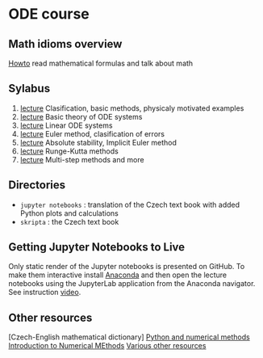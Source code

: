 # ODE course

## Math idioms overview

[Howto](<./jupyter notebooks/00 - Math Idioms Overview.ipynb>) read mathematical formulas and talk about math

## Sylabus

1. [lecture](<./jupyter notebooks/01 - Introduction and Physics Motivation.ipynb>) Clasification, basic methods, physicaly motivated examples
2. [lecture](<./jupyter notebooks/02 - Theory for Systems of ODE.ipynb>) Basic theory of ODE systems
3. [lecture](<./jupyter notebooks/03 - Linear Systems.ipynb>) Linear ODE systems
4. [lecture](<./jupyter notebooks/04 - Numerical Methods - Explicit Euler.ipynb>) Euler method, clasification of errors
5. [lecture](<./jupyter notebooks/05 - Implicit Euler Method.ipynb>) Absolute stability, Implicit Euler method
6. [lecture](<./jupyter notebooks/06 - Runge-Kuta Methods.ipynb>) Runge-Kutta methods
7. [lecture](<./jupyter notebooks/07 - Multistep Methods and Beyond.ipynb>) Multi-step methods and more

## Directories

- `jupyter notebooks` : translation of the Czech text book with added Python plots and calculations
- `skripta` : the Czech text book

## Getting Jupyter Notebooks to Live
Only static render of the Jupyter notebooks is presented on GitHub. To make them interactive
install [Anaconda](https://www.anaconda.com/download) and then open the lecture notebooks using the JupyterLab application from the Anaconda navigator.
See instruction [video](https://www.youtube.com/watch?v=ISqEwk9nB_Y).

## Other resources
[Czech-English mathematical dictionary]
[Python and numerical methods](https://pythonnumericalmethods.berkeley.edu/notebooks/chapter22.00-ODE-Initial-Value-Problems.html)
[Introduction to Numerical MEthods](https://notebook.community/Yuqi92/intro-numerical-methods/0_syllabus)
[Various other resources](https://dvillers.umons.ac.be/wiki/teaching:methcalchim:numerical_methods_for_ordinary_differential_equations#integration_of_ordinary_differential_equations)
